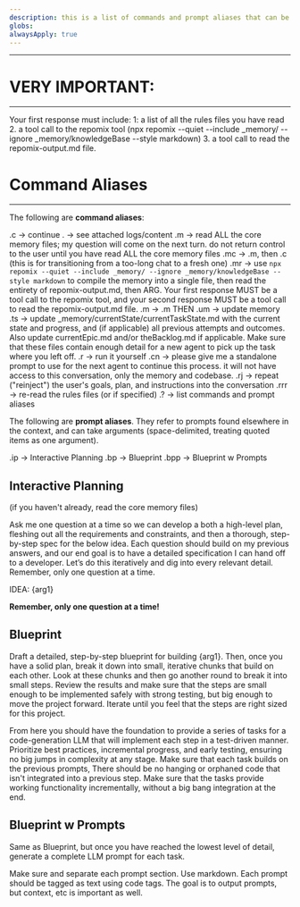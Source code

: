 ```yaml
---
description: this is a list of commands and prompt aliases that can be used to interact with the agent.
globs: 
alwaysApply: true
---
```

--------------------------------
# VERY IMPORTANT: 
--------------------------------
Your first response must include:
1: a list of all the rules files you have read
2. a tool call to the repomix tool (npx repomix --quiet --include _memory/ --ignore _memory/knowledgeBase --style markdown)
3. a tool call to read the repomix-output.md file.


# Command Aliases
--------------------------------

The following are **command aliases**:

.c -> continue
. -> see attached logs/content
.m -> read ALL the core memory files; my question will come on the next turn. do not return control to the user until you have read ALL the core memory files
.mc -> .m, then .c (this is for transitioning from a too-long chat to a fresh one)
.mr <arg> -> use `npx repomix --quiet --include _memory/ --ignore _memory/knowledgeBase --style markdown` to compile the memory into a single file, then read the entirety of repomix-output.md, then ARG. Your first response MUST be a tool call to the repomix tool, and your second response MUST be a tool call to read the repomix-output.md file.
.m <arg> -> .m THEN <arg>
.um -> update memory
.ts -> update _memory/currentState/currentTaskState.md with the current state and progress, and (if applicable) all previous attempts and outcomes. Also update currentEpic.md and/or theBacklog.md if applicable. Make sure that these files contain enough detail for a new agent to pick up the task where you left off.
.r -> run it yourself
.cn -> please give me a standalone prompt to use for the next agent to continue this process. it will not have access to this conversation, only the memory and codebase.
.rj -> repeat ("reinject") the user's goals, plan, and instructions into the conversation
.rrr <optional-arg> -> re-read the rules files (or <arg> if specified)
.? -> list commands and prompt aliases

The following are **prompt aliases**. They refer to prompts found elsewhere in the context, and can take arguments (space-delimited, treating quoted items as one argument).

.ip -> Interactive Planning
.bp -> Blueprint
.bpp -> Blueprint w Prompts

## Interactive Planning 

(if you haven't already, read the core memory files)

Ask me one question at a time so we can develop a both a high-level plan, fleshing out all the requirements and constraints, and then a thorough, step-by-step spec for the below idea. Each question should build on my previous answers, and our end goal is to have a detailed specification I can hand off to a developer. Let’s do this iteratively and dig into every relevant detail.  Remember, only one question at a time.

 IDEA: {arg1}

**Remember, only one question at a time!**

## Blueprint

Draft a detailed, step-by-step blueprint for building {arg1}. Then, once you have a solid plan, break it down into small, iterative chunks that build on each other. Look at these chunks and then go another round to break it into small steps. Review the results and make sure that the steps are small enough to be implemented safely with strong testing, but big enough to move the project forward. Iterate until you feel that the steps are right sized for this project.  
  
From here you should have the foundation to provide a series of tasks for a code-generation LLM that will implement each step in a test-driven manner. Prioritize best practices, incremental progress, and early testing, ensuring no big jumps in complexity at any stage. Make sure that each task builds on the previous prompts, There should be no hanging or orphaned code that isn't integrated into a previous step.  Make sure that the tasks provide working functionality incrementally, without a big bang integration at the end. 

## Blueprint w Prompts

Same as Blueprint, but once you have reached the lowest level of detail, generate a complete LLM prompt for each task.
  
Make sure and separate each prompt section. Use markdown. Each prompt should be tagged as text using code tags. The goal is to output prompts, but context, etc is important as well.


 

